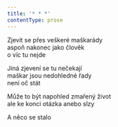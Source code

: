 ```yaml
---
title: '* * *'
contentType: prose
---
```


<section>

Zjevit se přes veškeré maškarády  
aspoň nakonec jako člověk  
o víc tu nejde

Jiná zjevení se tu nečekají  
maškar jsou nedohledné řady  
není oč stát

Může to být napohled zmařený život  
ale ke konci otázka anebo slzy

A něco se stalo

</section>

